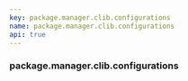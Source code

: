 ```yaml
---
key: package.manager.clib.configurations
name: package.manager.clib.configurations
api: true
---
```


### package.manager.clib.configurations
